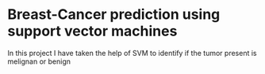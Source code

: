 # Breast-Cancer prediction using support vector machines
In this project I have taken the help of SVM to identify if the tumor present is melignan or benign
